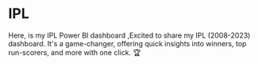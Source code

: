 # IPL
Here, is my IPL Power BI dashboard ,Excited to share my IPL (2008-2023) dashboard. It's a game-changer, offering quick insights into winners, top run-scorers, and more with one click. 🏆 
